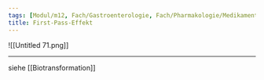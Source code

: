 ```yaml
---
tags: [Modul/m12, Fach/Gastroenterologie, Fach/Pharmakologie/Medikament, Fach/Physiologie]
title: First-Pass-Effekt
---
```

![[Untitled 71.png]]

---
siehe [[Biotransformation]]